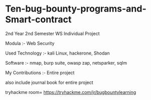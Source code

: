 # Ten-bug-bounty-programs-and-Smart-contract

2nd Year 2nd Semester WS Individual Project

Modula :- Web Security

Used Technology :- kali Linux, hackerone, Shodan

Software :- nmap, burp suite, owasp zap, netsparker, sqlm

My Contributions :- Entire project

also include journal book for entire project

tryhackme room= https://tryhackme.com/jr/bugbountylearning
